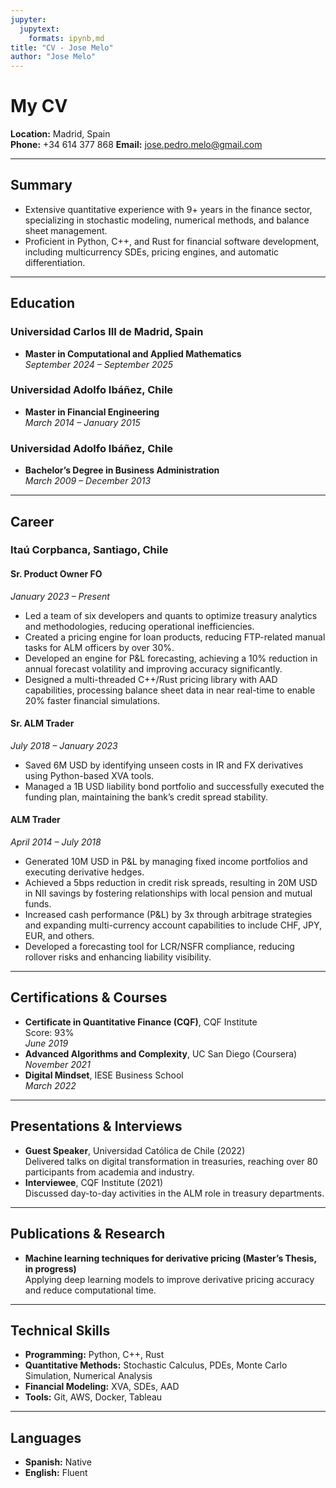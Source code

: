 ```yaml
---
jupyter:
  jupytext:
    formats: ipynb,md
title: "CV - Jose Melo"
author: "Jose Melo"
---
```


# My CV

**Location:** Madrid, Spain  
**Phone:** +34 614 377 868
**Email:** [jose.pedro.melo@gmail.com](mailto:jose.pedro.melo@gmail.com)

---

## Summary

- Extensive quantitative experience with 9+ years in the finance sector, specializing in stochastic modeling, numerical methods, and balance sheet management.
- Proficient in Python, C++, and Rust for financial software development, including multicurrency SDEs, pricing engines, and automatic differentiation.

---

## Education

### Universidad Carlos III de Madrid, Spain

- **Master in Computational and Applied Mathematics**  
  *September 2024 – September 2025*

### Universidad Adolfo Ibáñez, Chile

- **Master in Financial Engineering**  
  *March 2014 – January 2015*

### Universidad Adolfo Ibáñez, Chile

- **Bachelor’s Degree in Business Administration**  
  *March 2009 – December 2013*

---

## Career

### Itaú Corpbanca, Santiago, Chile

#### Sr. Product Owner FO  

*January 2023 – Present*

- Led a team of six developers and quants to optimize treasury analytics and methodologies, reducing operational inefficiencies.
- Created a pricing engine for loan products, reducing FTP-related manual tasks for ALM officers by over 30%.
- Developed an engine for P&L forecasting, achieving a 10% reduction in annual forecast volatility and improving accuracy significantly.
- Designed a multi-threaded C++/Rust pricing library with AAD capabilities, processing balance sheet data in near real-time to enable 20% faster financial simulations.

#### Sr. ALM Trader  

*July 2018 – January 2023*

- Saved 6M USD by identifying unseen costs in IR and FX derivatives using Python-based XVA tools.
- Managed a 1B USD liability bond portfolio and successfully executed the funding plan, maintaining the bank’s credit spread stability.

#### ALM Trader  

*April 2014 – July 2018*

- Generated 10M USD in P&L by managing fixed income portfolios and executing derivative hedges.
- Achieved a 5bps reduction in credit risk spreads, resulting in 20M USD in NII savings by fostering relationships with local pension and mutual funds.
- Increased cash performance (P&L) by 3x through arbitrage strategies and expanding multi-currency account capabilities to include CHF, JPY, EUR, and others.
- Developed a forecasting tool for LCR/NSFR compliance, reducing rollover risks and enhancing liability visibility.

---

## Certifications & Courses

- **Certificate in Quantitative Finance (CQF)**, CQF Institute  
  Score: 93%  
  *June 2019*
- **Advanced Algorithms and Complexity**, UC San Diego (Coursera)  
  *November 2021*
- **Digital Mindset**, IESE Business School  
  *March 2022*

---

## Presentations & Interviews

- **Guest Speaker**, Universidad Católica de Chile (2022)  
  Delivered talks on digital transformation in treasuries, reaching over 80 participants from academia and industry.
- **Interviewee**, CQF Institute (2021)  
  Discussed day-to-day activities in the ALM role in treasury departments.

---

## Publications & Research

- **Machine learning techniques for derivative pricing (Master’s Thesis, in progress)**  
  Applying deep learning models to improve derivative pricing accuracy and reduce computational time.

---

## Technical Skills

- **Programming:** Python, C++, Rust  
- **Quantitative Methods:** Stochastic Calculus, PDEs, Monte Carlo Simulation, Numerical Analysis  
- **Financial Modeling:** XVA, SDEs, AAD  
- **Tools:** Git, AWS, Docker, Tableau

---

## Languages

- **Spanish:** Native  
- **English:** Fluent
